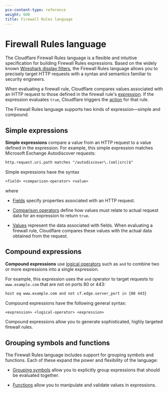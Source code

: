 ```yaml
---
pcx-content-type: reference
weight: 600
title: Firewall Rules language
---
```


# Firewall Rules language

The Cloudflare Firewall Rules language is a flexible and intuitive specification for building Firewall Rules expressions. Based on the widely known [Wireshark display filters](https://www.wireshark.org/docs/wsug_html_chunked/ChWorkBuildDisplayFilterSection.html), the Firewall Rules language allows you to precisely target HTTP requests with a syntax and semantics familiar to security engineers.

When evaluating a firewall rule, Cloudflare compares values associated with an HTTP request to those defined in the firewall rule's [expression](/firewall/cf-firewall-rules/fields-and-expressions/). If the expression evaluates `true`, Cloudflare triggers the [action](/firewall/cf-firewall-rules/actions/) for that rule.

The Firewall Rules language supports two kinds of expression—simple and compound.

## Simple expressions

**Simple expressions** compare a value from an HTTP request to a value defined in the expression. For example, this simple expression matches Microsoft Exchange Autodiscover requests:

```txt
http.request.uri.path matches "/autodiscover\.(xml|src)$"
```

Simple expressions have the syntax

```txt
<field> <comparison-operator> <value>
```

where

*   [Fields](/firewall/cf-firewall-language/fields/#fields) specify properties associated with an HTTP request.

*   [Comparison operators](/firewall/cf-firewall-language/operators/#comparison-operators) define how values must relate to actual request data for an expression to return `true`.

*   [Values](/firewall/cf-firewall-language/values/#values) represent the data associated with fields. When evaluating a firewall rule, Cloudflare compares these values with the actual data obtained from the request.

## Compound expressions

**Compound expressions** use [logical operators](/firewall/cf-firewall-language/operators/#logical-operators) such as `and` to combine two or more expressions into a single expression.

For example, this expression uses the `and` operator to target requests to `www.example.com` that are not on ports 80 or 443:

```txt
host eq www.example.com and not cf.edge.server_port in {80 443}
```

Compound expressions have the following general syntax:

```txt
<expression> <logical-operator> <expression>
```

Compound expressions allow you to generate sophisticated, highly targeted firewall rules.

## Grouping symbols and functions

The Firewall Rules language includes support for grouping symbols and functions. Each of these expand the power and flexibility of the language:

*   [Grouping symbols](/firewall/cf-firewall-language/operators/#grouping-symbols) allow you to explicitly group expressions that should be evaluated together.

*   [Functions](/firewall/cf-firewall-language/functions/#functions) allow you to manipulate and validate values in expressions.
